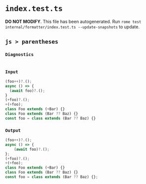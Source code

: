 # `index.test.ts`

**DO NOT MODIFY**. This file has been autogenerated. Run `rome test internal/formatter/index.test.ts --update-snapshots` to update.

## `js > parentheses`

### `Diagnostics`

```

```

### `Input`

```js
(foo++)?.();
async () => {
  (await foo)?.();
}
(+foo)?.();
+(+foo);
class Foo extends (+Bar) {}
class Foo extends (Bar ?? Baz) {}
const foo = class extends (Bar ?? Baz) {}

```

### `Output`

```js
(foo++)?.();
async () => {
	(await foo)?.();
};
(+foo)?.();
+(+foo);
class Foo extends (+Bar) {}
class Foo extends (Bar ?? Baz) {}
const foo = class extends (Bar ?? Baz) {};

```
